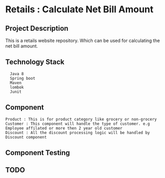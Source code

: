# Retails : Calculate Net Bill Amount

## Project Description
This is a retails website repository. Which can be used for calculating the net bill amount. 


## Technology Stack

	  Java 8
	  Spring boot
	  Maven
	  lombok
	  Junit  

## Component 
	Product : This is for product category like grocery or non-grocery
	Customer : This component will handle the type of customer. e.g Employee affilated or more then 2 year old customer
	Discount : All the discount processing logic will be handled by Discount component 
	
## Component Testing
	
## TODO
